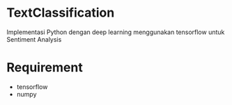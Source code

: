 # TextClassification
Implementasi Python dengan deep learning menggunakan tensorflow untuk Sentiment Analysis

# Requirement
* tensorflow
* numpy